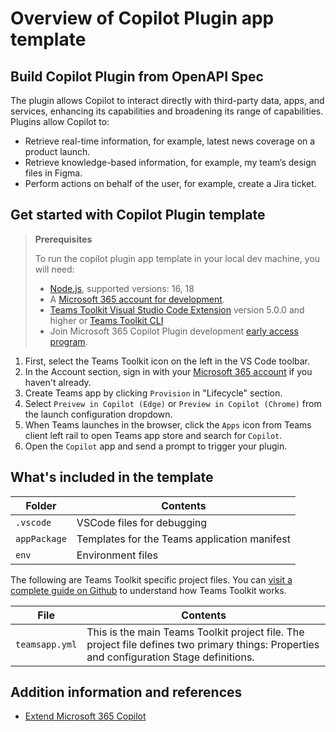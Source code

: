 # Overview of Copilot Plugin app template

## Build Copilot Plugin from OpenAPI Spec

The plugin allows Copilot to interact directly with third-party data, apps, and services, enhancing its capabilities and broadening its range of capabilities. Plugins allow Copilot to:

- Retrieve real-time information, for example, latest news coverage on a product launch.
- Retrieve knowledge-based information, for example, my team’s design files in Figma.
- Perform actions on behalf of the user, for example, create a Jira ticket.

## Get started with Copilot Plugin template

> **Prerequisites**
>
> To run the copilot plugin app template in your local dev machine, you will need:
>
> - [Node.js](https://nodejs.org/), supported versions: 16, 18
> - A [Microsoft 365 account for development](https://docs.microsoft.com/microsoftteams/platform/toolkit/accounts).
> - [Teams Toolkit Visual Studio Code Extension](https://aka.ms/teams-toolkit) version 5.0.0 and higher or [Teams Toolkit CLI](https://aka.ms/teamsfx-cli)
> - Join Microsoft 365 Copilot Plugin development [early access program](https://aka.ms/plugins-dev-waitlist).

1. First, select the Teams Toolkit icon on the left in the VS Code toolbar.
2. In the Account section, sign in with your [Microsoft 365 account](https://docs.microsoft.com/microsoftteams/platform/toolkit/accounts) if you haven't already.
3. Create Teams app by clicking `Provision` in "Lifecycle" section.
4. Select `Preivew in Copilot (Edge)` or `Preview in Copilot (Chrome)` from the launch configuration dropdown.
5. When Teams launches in the browser, click the `Apps` icon from Teams client left rail to open Teams app store and search for `Copilot`.
6. Open the `Copilot` app and send a prompt to trigger your plugin.

## What's included in the template

| Folder       | Contents                                     |
| ------------ | -------------------------------------------- |
| `.vscode`    | VSCode files for debugging                   |
| `appPackage` | Templates for the Teams application manifest |
| `env`        | Environment files                            |

The following are Teams Toolkit specific project files. You can [visit a complete guide on Github](https://github.com/OfficeDev/TeamsFx/wiki/Teams-Toolkit-Visual-Studio-Code-v5-Guide#overview) to understand how Teams Toolkit works.

| File                 | Contents                                                                                                                                  |
| -------------------- | ----------------------------------------------------------------------------------------------------------------------------------------- |
| `teamsapp.yml`       | This is the main Teams Toolkit project file. The project file defines two primary things: Properties and configuration Stage definitions. |

## Addition information and references

- [Extend Microsoft 365 Copilot](https://learn.microsoft.com/en-us/microsoftteams/platform/copilot/how-to-extend-copilot)
